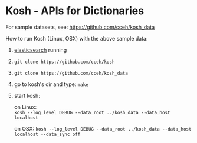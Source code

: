# Kosh - APIs for Dictionaries

For sample datasets, see: <https://github.com/cceh/kosh_data>


How to run Kosh (Linux, OSX) with the above sample data:

1. [elasticsearch](https://www.elastic.co/downloads/elasticsearch) running
2. `git clone https://github.com/cceh/kosh`
3. `git clone https://github.com/cceh/kosh_data`
4. go to kosh's dir and type: `make`
5. start kosh:

    on Linux:  
    `kosh --log_level DEBUG --data_root ../kosh_data --data_host localhost`
    
    on OSX: 
    `kosh --log_level DEBUG --data_root ../kosh_data --data_host localhost --data_sync off`

